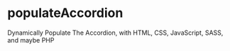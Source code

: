 # populateAccordion
Dynamically Populate The Accordion, with HTML, CSS,  JavaScript, SASS, and maybe PHP
